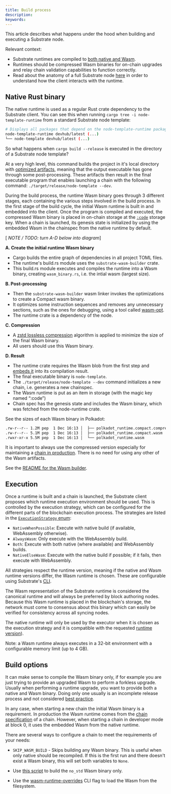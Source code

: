 ```yaml
---
title: Build process
description:
keywords:
---
```


This article describes what happens under the hood when building and executing a Substrate node.

Relevant context:

- Substrate runtimes are compiled to [both native and Wasm](#native-and-wasm-runtimes).
- Runtimes should be compressed Wasm binaries for on-chain upgrades and relay chain validation capabilities to function correctly.
- Read about the anatomy of a full Substrate node [here](/todo) in order to understand how the client interacts with the runtime. 

## Native Rust binary

The native runtime is used as a regular Rust crate dependency to the Substrate client.
You can see this when running `cargo tree -i node-template-runtime` from a standard Substrate node template:

```bash
# Displays all packages that depend on the node-template-runtime package.
node-template-runtime devhub/latest (...)
└── node-template devhub/latest (...)
```

So what happens when `cargo build --release` is executed in the directory of a Substrate node template?

At a very high level, this command builds the project in it's local directory with [optimized artifacts](https://doc.rust-lang.org/cargo/commands/cargo-build.html#compilation-options), meaning that the output executable has gone through some post-processing.
These artifacts then result in the final executable program that enables launching a chain with the following command:
`./target/release/node-template --dev`.

During the build process, the runtime Wasm binary goes through 3 different stages, each containing the various steps involved in the build process.
In the first stage of the build cycle, the initial Wasm runtime is built in and embedded into the client.
Once the program is compiled and executed, the compressed Wasm binary is placed in on-chain storage at the [`:code`](https://docs.substrate.io/rustdocs/latest/sp_storage/well_known_keys/constant.CODE.html) storage key. 
When a chain is launched, its genesis state is initialized by using the embedded Wasm in the chainspec from the native runtime by default.

[ _NOTE / TODO: turn A-D below into diagram_]

**A. Create the initial runtime Wasm binary**

- Cargo builds the entire graph of dependencies in all project TOML files.
- The runtime's build.rs module uses the `substrate-wasm-builder` crate.
- This build.rs module executes and compiles the runtime into a Wasm binary, creating `wasm_binary.rs`, i.e. the intial wasm (largest size). 

**B. Post-processing**

- Then the `substrate-wasm-builder` wasm linker invokes the optimizations to create a Compact wasm binary.
- It optimizes some instruction sequences and removes any unnecessary sections, such as the ones for debugging, using a tool called [wasm-opt](https://www.npmjs.com/package/wasm-opt).
- The runtime crate is a dependency of the node.

**C. Compression**

- A [zstd lossless compression](https://en.wikipedia.org/wiki/Zstandard) algorithm is applied to minimize the size of the final Wasm binary. 
- All users should use this Wasm binary. 

**D. Result**

- The runtime crate requires the Wasm blob from the first step and [embeds it](https://github.com/paritytech/substrate/blob/0e6cc5668d9ee8d852a3aa3f85a2ab5fcb4c75a1/bin/node-template/runtime/src/lib.rs#L7) into its compilation result.
- The final executable binary is `node-template`.
- The `./target/release/node-template --dev` command initializes a new chain, i.e. generates a new chainspec.
- The Wasm runtime is put as an item in storage (with the magic key named “:code”)
- Chain spec has the genesis state and includes the Wasm binary, which was fetched from the node-runtime crate.


See the sizes of each Wasm binary in Polkadot:

```bash
.rw-r--r-- 1.2M pep  1 Dec 16:13 │  ├── polkadot_runtime.compact.compressed.wasm
.rw-r--r-- 5.1M pep  1 Dec 16:13 │  ├── polkadot_runtime.compact.wasm
.rwxr-xr-x 5.5M pep  1 Dec 16:13 │  └── polkadot_runtime.wasm
```

It is important to always use the compressed version especially for maintaining a [chain in production](./todo).
There is no need for using any other of the Wasm artifacts.

See the [README for the Wasm builder](https://github.com/paritytech/substrate/blob/master/utils/wasm-builder/README.md).

## Execution 

Once a runtime is built and a chain is launched, the Substrate client proposes which runtime execution environment should be used. 
This is controlled by the execution strategy, which can be configured for the different parts of the blockchain execution process. 
The strategies are listed in the [`ExecutionStrategy` enum](/rustdocs/latest/sp_state_machine/enum.ExecutionStrategy.html):

- `NativeWhenPossible`: Execute with native build (if available, WebAssembly otherwise).
- `AlwaysWasm`: Only execute with the WebAssembly build.
- `Both`: Execute with both native (where available) and WebAssembly builds.
- `NativeElseWasm`: Execute with the native build if possible; if it fails, then execute with WebAssembly.

All strategies respect the runtime version, meaning if the native and Wasm runtime versions differ, the Wasm runtime is chosen.
These are configurable using Substrate's [CLI](./link-to-build-cli).

The Wasm representation of the Substrate runtime is considered the canonical runtime and will always be preferred by block authoring nodes.
Because this Wasm runtime is placed in the blockchain's storage, the network must come to consensus about this binary which can easily be verified for consistency across all syncing nodes.

The native runtime will only be used by the executor when it is chosen as the execution strategy and it is compatible with the requested [runtime version](/main-docs/maintain/upgrade#runtime-versioning)).

Note: a Wasm runtime always executes in a 32-bit environment with a configurable memory limit (up to 4 GB).

## Build options

It can make sense to compile the Wasm binary only, if for example you are just trying to provide an upgraded Wasm to perform a forkless upgrade. 
Usually when performing a runtime upgrade, you want to provide both a native and Wasm binary.
Doing only one usually is an incomplete release process and not considered [best practice](./todo-link).

In any case, when starting a new chain the initial Wasm binary is a requirement. 
In production the Wasm runtime comes from the [chain specification](./todo-chainspec) of a chain.
However, when starting a chain in developer mode at block 0, it uses the embedded Wasm from the native runtime.

There are several ways to configure a chain to meet the requirements of your needs:

- `SKIP_WASM_BUILD` - Skips building any Wasm binary. This is useful when only native should be recompiled.
    If this is the first run and there doesn't exist a Wasm binary, this will set both variables to `None`.

- Use [this script](https://github.com/paritytech/substrate/blob/master/.maintain/build-only-wasm.sh) to build the `no_std` Wasm binary only. 

- Use the [wasm-runtime-overrides]() CLI flag to load the Wasm from the filesystem.
